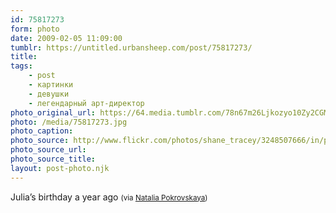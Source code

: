 ```yaml
---
id: 75817273
form: photo
date: 2009-02-05 11:09:00
tumblr: https://untitled.urbansheep.com/post/75817273/
title:
tags:
    - post
    - картинки
    - девушки
    - легендарный арт-директор
photo_original_url: https://64.media.tumblr.com/78n67m26Ljkozyo10Zy2CGMjo1_r1_1280.jpg
photo: /media/75817273.jpg
photo_caption: 
photo_source: http://www.flickr.com/photos/shane_tracey/3248507666/in/photostream/
photo_source_url:
photo_source_title:
layout: post-photo.njk
---
```


<p>Julia’s birthday a year ago <small>(via <a href="http://www.flickr.com/photos/shane_tracey/3248507666/in/photostream/">Natalia Pokrovskaya</a>)</small></p>
